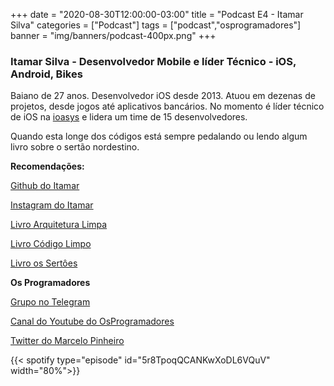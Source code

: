 +++
date = "2020-08-30T12:00:00-03:00"
title = "Podcast E4 - Itamar Silva"
categories = ["Podcast"]
tags = ["podcast","osprogramadores"]
banner = "img/banners/podcast-400px.png"
+++

### Itamar Silva - Desenvolvedor Mobile e líder Técnico - iOS, Android, Bikes

Baiano de 27 anos.
Desenvolvedor iOS desde 2013.
Atuou em dezenas de projetos, desde jogos até aplicativos bancários.
No momento é líder técnico de iOS na [ioasys](https://ioasys.com.br/) e lidera um time de 15 desenvolvedores.

Quando esta longe dos códigos está sempre pedalando ou lendo algum livro sobre o sertão nordestino.

**Recomendações:**

[Github do Itamar](https://github.com/itamarsilva00)

[Instagram do Itamar](https://www.instagram.com/itamar00/)

[Livro Arquitetura Limpa](https://www.amazon.com.br/Arquitetura-Limpa-Artes%C3%A3o-Estrutura-Software/dp/8550804606/ref=sr_1_3?__mk_pt_BR=%C3%85M%C3%85%C5%BD%C3%95%C3%91&dchild=1&keywords=clean+code&qid=1598828518&sr=8-3)

[Livro Código Limpo](https://www.amazon.com.br/C%C3%B3digo-Limpo-Robert-C-Martin-ebook/dp/B085Q2K632/ref=sr_1_5?__mk_pt_BR=%C3%85M%C3%85%C5%BD%C3%95%C3%91&dchild=1&keywords=clean+code&qid=1598828445&sr=8-5)

[Livro os Sertôes](https://www.amazon.com.br/Os-Sert%C3%B5es-Euclides-Cunha/dp/8544001297/ref=sr_1_1?__mk_pt_BR=%C3%85M%C3%85%C5%BD%C3%95%C3%91&crid=18WB29OTA2OJT&dchild=1&keywords=os+sertoes+euclides+da+cunha&qid=1598833475&sprefix=os+sertoes+%2Caps%2C198&sr=8-1)

**Os Programadores**

[Grupo no Telegram](https://t.me/osprogramadores)

[Canal do Youtube do OsProgramadores](https://www.youtube.com/channel/UCt_YNYGl6K5yNXlXEQDdwWg?view_as=subscriber)

[Twitter do Marcelo Pinheiro](https://twitter.com/mpinheir)


{{< spotify type="episode" id="5r8TpoqQCANKwXoDL6VQuV" width="80%">}}